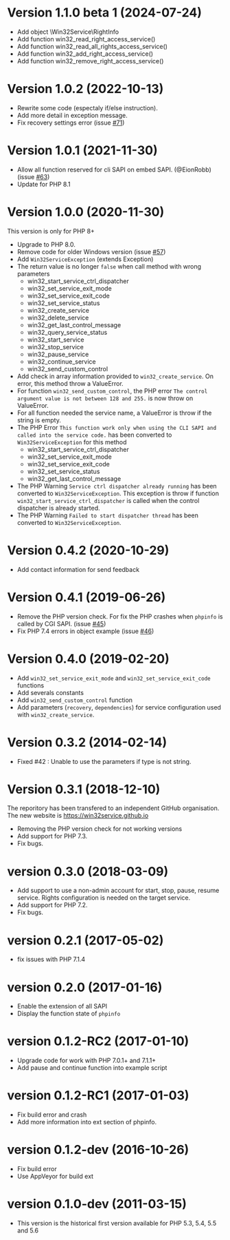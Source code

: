 # Version 1.1.0 beta 1 (2024-07-24)

* Add object \Win32Service\RightInfo
* Add function win32_read_right_access_service()
* Add function win32_read_all_rights_access_service()
* Add function win32_add_right_access_service()
* Add function win32_remove_right_access_service()

# Version 1.0.2 (2022-10-13)

* Rewrite some code (espectaly if/else instruction).
* Add more detail in exception message.
* Fix recovery settings error (issue [#71](https://github.com/win32service/win32service/issues/71))

# Version 1.0.1 (2021-11-30)

* Allow all function reserved for cli SAPI on embed SAPI. (@EionRobb) (issue [#63](https://github.com/win32service/win32service/issues/63))
* Update for PHP 8.1

# Version 1.0.0 (2020-11-30)

This version is only for PHP 8+

* Upgrade to PHP 8.0.
* Remove code for older Windows version (issue [#57](https://github.com/win32service/win32service/issues/57))
* Add `Win32ServiceException` (extends Exception)
* The return value is no longer `false` when call method with wrong parameters
    * win32_start_service_ctrl_dispatcher
    * win32_set_service_exit_mode
    * win32_set_service_exit_code
    * win32_set_service_status
    * win32_create_service
    * win32_delete_service
    * win32_get_last_control_message
    * win32_query_service_status
    * win32_start_service
    * win32_stop_service
    * win32_pause_service
    * win32_continue_service
    * win32_send_custom_control
* Add check in array information provided to `win32_create_service`. On error, this method throw a ValueError.
* For function `win32_send_custom_control`, the PHP error `The control argument value is not between 128 and 255.` is now throw on ValueError.
* For all function needed the service name, a ValueError is throw if the string is empty.
* The PHP Error `This function work only when using the CLI SAPI and called into the service code.` has been converted to `Win32ServiceException` for this method
    * win32_start_service_ctrl_dispatcher
    * win32_set_service_exit_mode
    * win32_set_service_exit_code
    * win32_set_service_status
    * win32_get_last_control_message
* The PHP Warning `Service ctrl dispatcher already running` has been converted to `Win32ServiceException`.
  This exception is throw if function `win32_start_service_ctrl_dispatcher` is called when the control dispatcher is already started.
* The PHP Warning `Failed to start dispatcher thread` has been converted to `Win32ServiceException`.


# Version 0.4.2 (2020-10-29)

* Add contact information for send feedback


# Version 0.4.1 (2019-06-26)

* Remove the PHP version check. For fix the PHP crashes when `phpinfo` is called by CGI SAPI. (issue [#45](https://github.com/win32service/win32service/issues/45))
* Fix PHP 7.4 errors in object example  (issue [#46](https://github.com/win32service/win32service/issues/46))

# Version 0.4.0 (2019-02-20)

* Add `win32_set_service_exit_mode` and `win32_set_service_exit_code` functions
* Add severals constants
* Add `win32_send_custom_control` function
* Add parameters (`recovery`, `dependencies`) for service configuration used with `win32_create_service`.

# Version 0.3.2 (2014-02-14)

* Fixed #42 : Unable to use the parameters if type is not string.

# Version 0.3.1 (2018-12-10)

The reporitory has been transfered to an independent GitHub organisation.
The new website is https://win32service.github.io

* Removing the PHP version check for not working versions
* Add support for PHP 7.3.
* Fix bugs.

# version 0.3.0 (2018-03-09)

* Add support to use a non-admin account for start, stop, pause, resume service. Rights configuration is needed on the target service.
* Add support for PHP 7.2.
* Fix bugs.

# version 0.2.1 (2017-05-02)

* fix issues with PHP 7.1.4

# version 0.2.0 (2017-01-16)

* Enable the extension of all SAPI
* Display the function state of `phpinfo`

# version 0.1.2-RC2 (2017-01-10)

* Upgrade code for work with PHP 7.0.1+ and 7.1.1+
* Add pause and continue function into example script

# version 0.1.2-RC1 (2017-01-03)

* Fix build error and crash
* Add more information into ext section of phpinfo.

# version 0.1.2-dev (2016-10-26)

* Fix build error
* Use AppVeyor for build ext

# version 0.1.0-dev (2011-03-15)

* This version is the historical first version available for PHP 5.3, 5.4, 5.5 and 5.6

